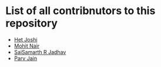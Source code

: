 # List of all contribnutors to this repository
- [Het Joshi](https://github.com/Het-Joshi)
- [Mohit Nair](https://github.com/themohitnair)
- [SaiSamarth R Jadhav](https://github.com/saisam22)
- [Parv Jain](https://github.com/Absterrg0)
